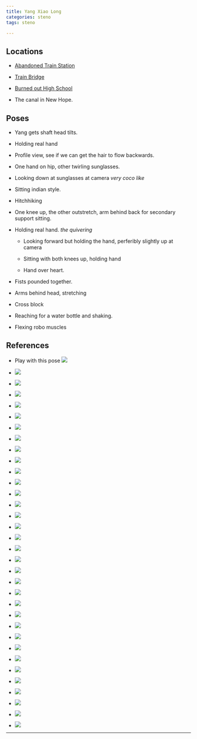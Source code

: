 ```yaml
---
title: Yang Xiao Long
categories: steno
tags: steno 

---
```




## Locations

- [Abandoned Train Station](https://www.google.com/maps/@40.3630656,-74.9454783,231m/data=!3m1!1e3)

- [Train Bridge](https://www.google.com/maps/@40.3758279,-74.949155,131m/data=!3m1!1e3)

- [Burned out High School](https://www.google.com/maps/@40.3678681,-74.9410977,135m/data=!3m1!1e3)

- The canal in New Hope.

## Poses

* Yang gets shaft head tilts.

* Holding real hand

* Profile view, see if we can get the hair to flow backwards.

* One hand on hip, other twirling sunglasses. 

* Looking down at sunglasses at camera *very coco like*

* Sitting indian style.

* Hitchhiking

* One knee up, the other outstretch, arm behind back for secondary support sitting.

* Holding real hand. *the quivering*

    + Looking forward but holding the hand, perferibly slightly up at camera
    
    + Sitting with both knees up, holding hand
    
    + Hand over heart. 
    
* Fists pounded together.

* Arms behind head, stretching 

* Cross block

* Reaching for a water bottle and shaking.

* Flexing robo muscles

## References

* Play with this pose ![](https://i.imgur.com/9hS0TRK.jpg)

* ![](https://i.imgur.com/mAnvA83.jpg)

* ![](https://i.imgur.com/v4AiegR.jpg)

* ![](https://i.imgur.com/iEpFRC0.jpg)

* ![](https://i.imgur.com/TTA1IqP.jpg)

* ![](https://i.imgur.com/gd6CwBc.jpg)

* ![](https://i.imgur.com/CzMLUAJ.jpg)

* ![](https://i.imgur.com/7YGfZsA.jpg)

* ![](https://i.imgur.com/U8R3JBc.jpg)

* ![](https://i.imgur.com/URN9gdE.jpg)

* ![](https://i.imgur.com/3KRDKWd.jpg)

* ![](https://i.imgur.com/m35C1lg.jpg)

* ![](https://i.imgur.com/wvroLUo.png)

* ![](https://i.imgur.com/5KDYv4F.png)

* ![](https://i.imgur.com/uqCWRC3.png)

* ![](https://i.imgur.com/r1eBQkG.png)

* ![](https://i.imgur.com/dEQWM4J.png)

* ![](https://i.imgur.com/xirydqA.png)

* ![](https://i.imgur.com/wtQNjNx.png)

* ![](https://i.imgur.com/5xJ5sK3.png)

* ![](https://i.imgur.com/4Kuu2x4.png)

* ![](https://i.imgur.com/4JCV503.png)

* ![](https://i.imgur.com/fVdcydQ.png)

* ![](https://i.imgur.com/xnIsrsm.jpg)

* ![](https://i.imgur.com/ZmRQk8S.png)

* ![](https://i.imgur.com/L51KpTm.jpg)

* ![](https://i.imgur.com/nHubuQS.jpg)

* ![](https://i.imgur.com/HMSaFGm.jpg)

* ![](https://i.imgur.com/9jv3Lo1.jpg)

* ![](https://i.imgur.com/XLGh7Sf.jpg)

* ![](https://i.imgur.com/Rn16tWT.png)

* ![](https://i.imgur.com/CTUmID5.jpg)

* ![](https://i.imgur.com/gZlRMqF.jpg)

* ![](https://i.imgur.com/7iaLxOX.jpg)

---